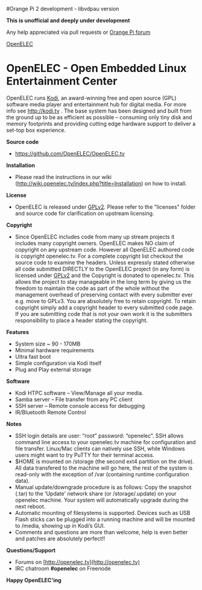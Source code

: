 #Orange Pi 2 development - libvdpau version

**This is unofficial and deeply under development**

Any help appreciated via pull requests or [Orange Pi forum](http://www.orangepi.org/orangepibbsen/forum.php?mod=viewthread&tid=648)



[OpenELEC](http://www.openelec.tv)

# OpenELEC - Open Embedded Linux Entertainment Center

OpenELEC runs [Kodi](http://kodi.tv), an award-winning free and open source (GPL) software media 
player and entertainment hub for digital media. For more info see http://kodi.tv .
The base system has been designed and built from the ground up to be as 
efficient as possible – consuming only tiny disk and memory footprints and
providing cutting edge hardware support to deliver a set-top box experience.

**Source code**

* https://github.com/OpenELEC/OpenELEC.tv

**Installation**

* Please read the instructions in our wiki (http://wiki.openelec.tv/index.php?title=Installation) on how to install.

**License**

* OpenELEC is released under [GPLv2](http://www.gnu.org/licenses/gpl-2.0.html). Please refer to the "licenses" folder and 
  source code for clarification on upstream licensing.

**Copyright**

* Since OpenELEC includes code from many up stream projects it includes many 
  copyright owners. OpenELEC makes NO claim of copyright on any upstream code. 
  However all OpenELEC authored code is copyright openelec.tv.
  For a complete copyright list checkout the source code to examine the headers.
  Unless expressly stated otherwise all code submitted DIRECTLY to the OpenELEC 
  project (in any form) is licensed under [GPLv2](http://www.gnu.org/licenses/gpl-2.0.html) and the Copyright is donated to 
  openelec.tv.
  This allows the project to stay manageable in the long term by giving us the
  freedom to maintain the code as part of the whole without the management 
  overhead of preserving contact with every submitter ever e.g. move to GPLv3.
  You are absolutely free to retain copyright. To retain copyright simply add a 
  copyright header to every submitted code page.
  If you are submitting code that is not your own work it is the submitters 
  responsibility to place a header stating the copyright. 

**Features**

* System size ~ 90 - 170MB
* Minimal hardware requirements
* Ultra fast boot
* Simple configuration via Kodi itself
* Plug and Play external storage

**Software**

* Kodi HTPC software – View/Manage all your media.
* Samba server – File transfer from any PC client
* SSH server – Remote console access for debugging
* IR/Bluetooth Remote Control

**Notes**

* SSH login details are user: “root” password: “openelec”.
  SSH allows command line access to your openelec.tv machine for configuration
  and file transfer. Linux/Mac clients can natively use SSH, while Windows
  users might want to try PuTTY for their terminal access.
* $HOME is mounted on /storage (the second ext4 partition on the drive). 
  All data transfered to the machine will go here, the rest of the system is
  read-only with the exception of /var (containing runtime configuration data).
* Manual update/downgrade procedure is as follows:
  Copy the snapshot (.tar) to the 'Update' network share (or /storage/.update) on
  your openelec machine. Your system will automatically upgrade during the 
  next reboot.
* Automatic mounting of filesystems is supported. Devices such as USB Flash 
  sticks can be plugged into a running machine and will be mounted to /media,
  showing up in Kodi’s GUI.
* Comments and questions are more than welcome, help is even better and patches 
  are absolutely perfect!!

**Questions/Support**

* Forums on [http://openelec.tv](http://openelec.tv)
* IRC chatroom **#openelec** on Freenode

**Happy OpenELEC'ing**
